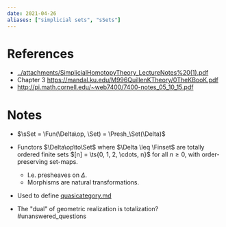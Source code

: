 ```yaml
---
date: 2021-04-26
aliases: ["simplicial sets", "sSets"]
---
```


# References

- [../attachments/SimplicialHomotopyTheory_LectureNotes%20(1).pdf](_attachments/SimplicialHomotopyTheory_LectureNotes%20(1).pdf)
- Chapter 3 https://mandal.ku.edu/M996QuillenKTheory/0TheKBooK.pdf
- <http://pi.math.cornell.edu/~web7400/7400-notes_05_10_15.pdf>

# Notes

- $\sSet = \Fun(\Delta\op, \Set) = \Presh_\Set(\Delta)$
- Functors $\Delta\op\to\Set$ where $\Delta \leq \Finset$ are totally ordered finite sets $[n] = \ts{0, 1, 2, \cdots, n}$ for all $n\geq 0$, with order-preserving set-maps.
	- I.e. presheaves on $\Delta$.
	- Morphisms are natural transformations.
- Used to define [quasicategory.md](quasicategory.md)

- The "dual" of geometric realization is totalization? #unanswered_questions 